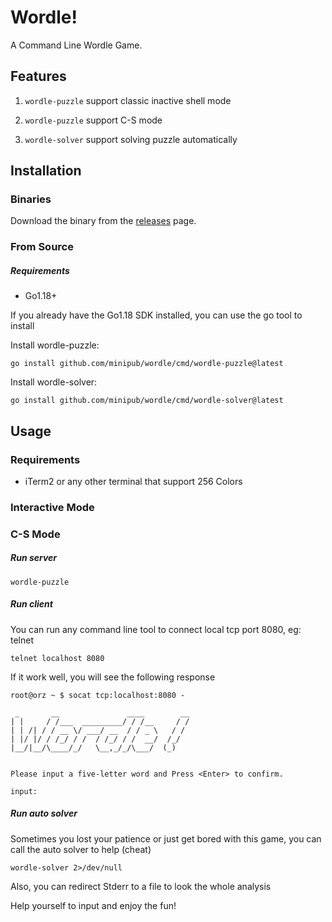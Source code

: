 # Wordle!

A Command Line Wordle Game.

## Features

1. `wordle-puzzle` support classic inactive shell mode

2. `wordle-puzzle` support C-S mode

3. `wordle-solver` support solving puzzle automatically

## Installation

### Binaries

Download the binary from the [releases](https://github.com/minipub/wordle/releases) page.

### From Source

##### Requirements

* Go1.18+

If you already have the Go1.18 SDK installed, you can use the go tool to install

Install wordle-puzzle:

```
go install github.com/minipub/wordle/cmd/wordle-puzzle@latest
```

Install wordle-solver:

```
go install github.com/minipub/wordle/cmd/wordle-solver@latest
```

## Usage

### Requirements

* iTerm2 or any other terminal that support 256 Colors

### Interactive Mode

### C-S Mode

##### Run server

```
wordle-puzzle
```

##### Run client

You can run any command line tool to connect local tcp port 8080, eg: telnet

```
telnet localhost 8080
```

If it work well, you will see the following response

```
root@orz ~ $ socat tcp:localhost:8080 -

 _       __               ____        __
| |     / /___  _________/ / /__     / /
| | /| / / __ \/ ___/ __  / / _ \   / /
| |/ |/ / /_/ / /  / /_/ / /  __/  /_/
|__/|__/\____/_/   \__,_/_/\___/  (_)


Please input a five-letter word and Press <Enter> to confirm.

input:

```

##### Run auto solver

Sometimes you lost your patience or just get bored with this game, you can call the auto solver to help (cheat)

```
wordle-solver 2>/dev/null
```

Also, you can redirect Stderr to a file to look the whole analysis

Help yourself to input and enjoy the fun!
